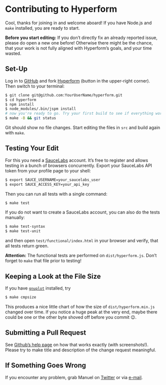 # Contributing to Hyperform

Cool, thanks for joining in and welcome aboard! If you have Node.js and `make`
installed, you are ready to start.

**Before you start editing:** If you don’t directly fix an already reported
issue, please do open a new one before! Otherwise there might be the chance,
that your work is not fully aligned with Hyperform’s goals, and your time
wasted.

## Set-Up

Log in to [GitHub](https://github.com) and fork
[Hyperform](https://github.com/hyperform/hyperform) (button in the upper-right
corner). Then switch to your terminal:

```sh
$ git clone git@github.com:YourUserName/hyperform.git
$ cd hyperform
$ npm install
$ node_modules/.bin/jspm install
# now you're ready to go. Try your first build to see if everything works:
$ make -B && git status
```

Git should show no file changes. Start editing the files in `src` and build
again with `make`.

## Testing Your Edit

For this you need a [SauceLabs](https://saucelabs.com/) account. It’s free to
register and allows testing in a bunch of browsers concurrently. Export your
SauceLabs API token from your profile page to your shell:

```sh
$ export SAUCE_USERNAME=your_saucelabs_user
$ export SAUCE_ACCESS_KEY=your_api_key
```

Then you can run all tests with a single command:

```sh
$ make test
```

If you do not want to create a SauceLabs account, you can also do the tests
manually:

```sh
$ make test-syntax
$ make test-unit
```

and then open `test/functional/index.html` in your browser and verify, that
all tests return green.

**Attention:** The functional tests are performed on `dist/hyperform.js`. Don’t
forget to `make` that file prior to testing!

## Keeping a Look at the File Size

If you have [`gnuplot`](http://gnuplot.sourceforge.net/) installed, try

```sh
$ make cmpsize
```

This produces a nice little chart of how the size of `dist/hyperform.min.js`
changed over time. If you notice a huge peak at the very end, maybe there could
be one or the other byte shoved off before you commit :wink:.

## Submitting a Pull Request

See [Github’s help page](https://help.github.com/articles/using-pull-requests/)
on how that works exactly (with screenshots!). Please try to make title and
description of the change request meaningful.

## If Something Goes Wrong

If you encounter any problem, grab Manuel on
[Twitter](https://twitter.com/m_strehl) or via
[e-mail](http://www.manuel-strehl.de/about/contact).
